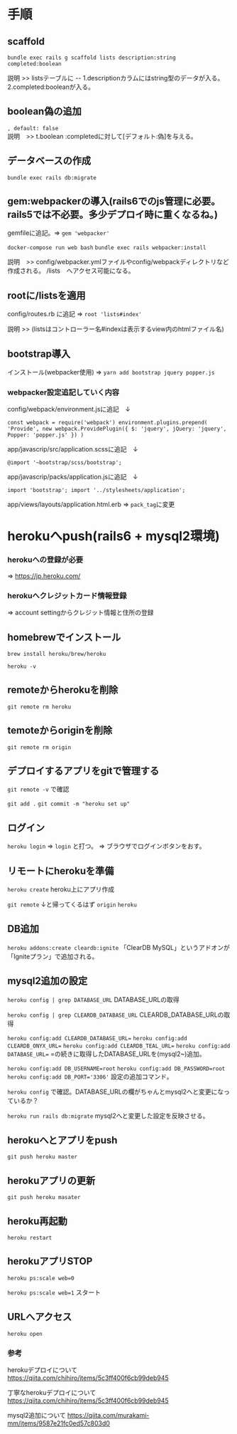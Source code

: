 # 手順

## scaffold
`bundle exec rails g scaffold lists description:string completed:boolean`

 説明 >> listsテーブルに -- 1.descriptionカラムにはstring型のデータが入る。 2.completed:booleanが入る。
 
 ## boolean偽の追加
 
  `, default: false`  
 説明　>> t.boolean :completedに対して[デフォルト:偽]を与える。
 
 ## データベースの作成

 `bundle exec rails db:migrate`
 
 ## gem:webpackerの導入(rails6でのjs管理に必要。rails5では不必要。多少デプロイ時に重くなるね。)
 gemfileに追記。=> `gem 'webpacker'`
 
 `docker-compose run web bash`
 `bundle exec rails webpacker:install` 
 
 説明　>> config/webpacker.ymlファイルやconfig/webpackディレクトリなど作成される。
         /lists　へアクセス可能になる。
 
 ## rootに/listsを適用
 config/routes.rb に追記 => `root 'lists#index'` 
 
 説明 >> (listsはコントローラー名#indexは表示するview内のhtmlファイル名)
 
 ## bootstrap導入
 インストール(webpacker使用)  => `yarn add bootstrap jquery popper.js`
 
   ###  webpacker設定追記していく内容
 config/webpack/environment.jsに追記　↓
 
 `const webpack = require('webpack')
environment.plugins.prepend(
  'Provide',
  new webpack.ProvidePlugin({
    $: 'jquery',
    jQuery: 'jquery',
    Popper: 'popper.js'
  })
)`

app/javascrip/src/application.scssに追記　↓

`@import '~bootstrap/scss/bootstrap';`

app/javascrip/packs/application.jsに追記　↓

`import 'bootstrap';
import '../stylesheets/application';`

app/views/layouts/application.html.erb => `pack_tag`に変更



# herokuへpush(rails6 + mysql2環境)

   ### herokuへの登録が必要
   => https://jp.heroku.com/

   ### herokuへクレジットカード情報登録
   => account settingからクレジット情報と住所の登録


## homebrewでインストール

`brew install heroku/brew/heroku`

`heroku -v`



## remoteからherokuを削除
`git remote rm heroku`

## temoteからoriginを削除
`git remote rm origin`



## デプロイするアプリをgitで管理する

`git remote -v`
で確認

`git add .`
`git commit -m "heroku set up"`





## ログイン

`heroku login`
=> `login` と打つ。
  => ブラウザでログインボタンをおす。
  
  
  
  

## リモートにherokuを準備

`heroku create`
heroku上にアプリ作成


`git remote`
↓と帰ってくるはず
`origin`
`heroku`




## DB追加

`heroku addons:create cleardb:ignite`
「ClearDB MySQL」というアドオンが「Igniteプラン」で追加される。




## mysql2追加の設定

`heroku config | grep DATABASE_URL`
DATABASE_URLの取得


`heroku config | grep CLEARDB_DATABASE_URL`
CLEARDB_DATABASE_URLの取得


`heroku config:add CLEARDB_DATABASE_URL=`
`heroku config:add CLEARDB_ONYX_URL=`
`heroku config:add CLEARDB_TEAL_URL=`
`heroku config:add DATABASE_URL=`
=の続きに取得したDATABASE_URLを(mysql2~)追加。


`heroku config:add DB_USERNAME=root`
`heroku config:add DB_PASSWORD=root`
`heroku config:add DB_PORT='3306'`
設定の追加コマンド。


`heroku config`
で確認。DATABASE_URLの欄がちゃんとmysql2へと変更になっているか？


`heroku run rails db:migrate`
mysql2へと変更した設定を反映させる。





## herokuへとアプリをpush
`git push heroku master`




## herokuアプリの更新
`git push heroku masater`



## heroku再起動
`heroku restart`



## herokuアプリSTOP
`heroku ps:scale web=0`


`heroku ps:scale web=1`
スタート



## URLへアクセス
`heroku open`

### 参考

herokuデプロイについて
https://qiita.com/chihiro/items/5c3ff400f6cb99deb945

丁寧なherokuデプロイについて
https://qiita.com/chihiro/items/5c3ff400f6cb99deb945

mysql2追加について
https://qiita.com/murakami-mm/items/9587e21fc0ed57c803d0
